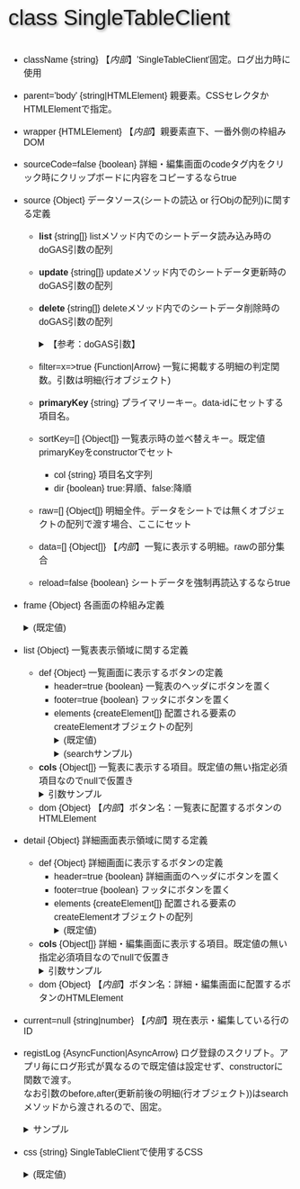 <style type="text/css">
html, body{
  width: 100%;
  margin: 0;
    text-size-adjust: none; }
body * {
  font-size: 1rem;
  font-family: sans-serif;
  box-sizing: border-box;
}
.num, .right {text-align:right;}
.screen {padding: 1rem;} .title {   font-size: 2.4rem;
  text-shadow: 2px 2px 5px #888;
}

.table {display:grid}
th, .th, td, .td {
  margin: 0.2rem;
  padding: 0.2rem;
}
th, .th {
  background-color: #888;
  color: white;
}
td, .td {
  border-bottom: solid 1px #aaa;
  border-right: solid 1px #aaa;
}

.triDown {   --bw: 50px;
  width: 0px;
  height: 0px;
  border-top: calc(var(--bw) * 0.7) solid #aaa;
  border-right: var(--bw) solid transparent;
  border-left: var(--bw) solid transparent;
  border-bottom: calc(var(--bw) * 0.2) solid transparent;
}

.loader,
.loader:after {
  border-radius: 50%;
  width: 10em;
  height: 10em;
}
.loader {
  margin: 60px auto;
  font-size: 10px;
  position: relative;
  text-indent: -9999em;
  border-top: 1.1em solid rgba(204,204,204, 0.2);
  border-right: 1.1em solid rgba(204,204,204, 0.2);
  border-bottom: 1.1em solid rgba(204,204,204, 0.2);
  border-left: 1.1em solid #cccccc;
  -webkit-transform: translateZ(0);
  -ms-transform: translateZ(0);
  transform: translateZ(0);
  -webkit-animation: load8 1.1s infinite linear;
  animation: load8 1.1s infinite linear;
}
@-webkit-keyframes load8 {
  0% {
    -webkit-transform: rotate(0deg);
    transform: rotate(0deg);
  }
  100% {
    -webkit-transform: rotate(360deg);
    transform: rotate(360deg);
  }
}
@keyframes load8 {
  0% {
    -webkit-transform: rotate(0deg);
    transform: rotate(0deg);
  }
  100% {
    -webkit-transform: rotate(360deg);
    transform: rotate(360deg);
  }
}
</style>


<p class="title">class SingleTableClient</p>

- className {string} 【*内部*】'SingleTableClient'固定。ログ出力時に使用
- parent='body' {string|HTMLElement} 親要素。CSSセレクタかHTMLElementで指定。
- wrapper {HTMLElement} 【*内部*】親要素直下、一番外側の枠組みDOM
- sourceCode=false {boolean} 詳細・編集画面のcodeタグ内をクリック時にクリップボードに内容をコピーするならtrue
- source  {Object} データソース(シートの読込 or 行Objの配列)に関する定義
  - **list** {string[]} listメソッド内でのシートデータ読み込み時のdoGAS引数の配列
  - **update** {string[]} updateメソッド内でのシートデータ更新時のdoGAS引数の配列
  - **delete** {string[]} deleteメソッド内でのシートデータ削除時のdoGAS引数の配列
    <details><summary>【参考：doGAS引数】</summary>

    ```
    0:サーバ側関数名。"tipsServer"固定
    1:操作対象シート名。"tips","log"等
    2:tipsServer()内部での処理分岐フラグ。list or update or delete
    3〜:分岐先処理への引数
      list  -> 不要
      update-> 3:pKey項目名,4:データObj,5:採番関数※
      delete-> 3:pKey項目名,4:pKey値
      ※採番関数を省略し、primaryKey項目=nullの場合、tipsServer側で
       primaryKey項目(数値)の最大値＋1を自動的に採番する
    ```
    </details>
  - filter=x=>true {Function|Arrow} 一覧に掲載する明細の判定関数。引数は明細(行オブジェクト)
  - **primaryKey** {string} プライマリーキー。data-idにセットする項目名。
  - sortKey=[] {Object[]} 一覧表示時の並べ替えキー。既定値primaryKeyをconstructorでセット
    - col {string} 項目名文字列
    - dir {boolean} true:昇順、false:降順
  - raw=[] {Object[]} 明細全件。データをシートでは無くオブジェクトの配列で渡す場合、ここにセット
  - data=[] {Object[]} 【*内部*】一覧に表示する明細。rawの部分集合
  - reload=false {boolean} シートデータを強制再読込するならtrue
- frame {Object} 各画面の枠組み定義<details><summary>(既定値)</summary>
  ```
  {attr:{name:'wrapper',class:'SingleTableClient'},children:[
    {attr:{name:'list',class:'screen'},children:[
      {attr:{name:'header'},children:[
        {attr:{name:'items'},children:[]},
        {attr:{name:'control'},children:[]},
      ]},
      {attr:{name:'table'},children:[]} thead,tbodyに分かれると幅に差が発生するので一元化
      {attr:{name:'footer'},children:[
        {attr:{name:'items'},children:[]},
        {attr:{name:'control'},children:[]},
      ]},
    ]},
    {attr:{name:'detail',class:'screen'},children:[
      {attr:{name:'header'},children:[
        {attr:{name:'items'},children:[]},
        {attr:{name:'control'},children:[]},
      ]},
      {attr:{name:'table'},children:[]},
      {attr:{name:'footer'},children:[
        {attr:{name:'items'},children:[]},
        {attr:{name:'control'},children:[]},
      ]},
    ]},
  ]},
  ```
  </details>
- list {Object} 一覧表表示領域に関する定義
  - def {Object} 一覧画面に表示するボタンの定義
    - header=true {boolean} 一覧表のヘッダにボタンを置く
    - footer=true {boolean} フッタにボタンを置く
    - elements {createElement[]} 配置される要素のcreateElementオブジェクトの配列<details><summary>(既定値)</summary>
      ```
      {event:'append',tag:'button',text:'append',style:{gridRow:'1/2',gridColumn:'1/3'}},
      ```
      </details><details><summary>(searchサンプル)</summary>
      ```
      elements:[ // 検索用の入力欄・ボタン・クリアを追加
        // 以下のname属性(keyword,clear)はSingleTableClient.search()で参照するので固定
        {tag:'input',attr:{type:'text',name:'keyword'},style:{gridRow:'1/2',gridColumn:'7/9'}},
        {event:'search',tag:'button',text:'search',style:{gridRow:'1/2',gridColumn:'9/11'},
          func:(rowObj,key) => (rowObj.title+rowObj.tag).indexOf(key) >= 0 // マッチするかの判定式
        } name='search'は自動で設定されるので省略
        {event:'clear',tag:'button',text:'clear',attr:{name:'clear'},style:{gridRow:'1/2',gridColumn:'11/13'}},
      ]
      ```
      </details>
  - **cols** {Object[]} 一覧表に表示する項目。既定値の無い指定必須項目なのでnullで仮置き<details><summary>引数サンプル</summary>
    ```
    cols: [{  // 一覧表に表示する項目
      col:'id',
      th:{attr:{class:'th'},style:{gridColumn:'1/2'},text:'ID'},
      td:{attr:{class:'td num','data-id':x=>x.id},style:{gridColumn:'1/2'},text:x=>x.id}
    },{
      col:'title',
      th:{attr:{class:'th'},style:{gridColumn:'2/13'},text:'TITLE'},
      td:{attr:{class:'td','data-id':x=>x.id},style:{gridColumn:'2/13'},text:x=>x.title}
    }],
    ```
    </details>
  - dom {Object} 【*内部*】ボタン名：一覧表に配置するボタンのHTMLElement
- detail {Object} 詳細画面表示領域に関する定義
  - def {Object} 詳細画面に表示するボタンの定義
    - header=true {boolean} 詳細画面のヘッダにボタンを置く
    - footer=true {boolean} フッタにボタンを置く
    - elements {createElement[]} 配置される要素のcreateElementオブジェクトの配列<details><summary>(既定値)</summary>
      ```
      // detail,editのようにフリップフロップで表示されるボタンの場合、
      // grid-columnの他grid-rowも同一内容を指定。
      // 表示される方を後から定義する(detail->editの順に定義するとeditが表示される)
      {event:'list',tag:'button',text:'list',style:{gridColumn:'1/5'}},
      {event:'view',tag:'button',text:'view',style:{gridRow:'1/2',gridColumn:'5/9'}},
      {event:'edit',tag:'button',text:'edit',style:{gridRow:'1/2',gridColumn:'5/9'}},
      {event:'delete',tag:'button',text:'delete',style:{gridRow:'1/2',gridColumn:'9/13'}},
      {event:'update',tag:'button',text:'update',style:{gridRow:'1/2',gridColumn:'9/13'}},
      ```
      </details>
  - **cols** {Object[]} 詳細・編集画面に表示する項目。既定値の無い指定必須項目なのでnullで仮置き<details><summary>引数サンプル</summary>
    ```
    cols:[{  // 詳細・編集画面に表示する項目。tableに追加する枠(DIV)順に記載
      name:'id' 明細のメンバ名
      col:'1/2' grid-template-columns。view/edit両方に適用
      view: {children:[
        {attr:{class:'th'},text:'ID'},
        {text:x=>x.id?('000'+x.id).slice(-4):'(未設定)'},
      ]},
      // edit無指定の場合、編集時もview指定の要素を表示
    },{
      name:'del' // view/editが無い項目は備考。表示・編集ともに非表示
    },{
      name:'title',col:'2/13',
      view: {children:[ // view: 表示時のcreateElementオブジェクト
        {attr:{class:'th'},text:'表題'},
        {attr:{class:'td'},text:x=>x.title},
      ]},
      edit: {children:[  // edit: 編集時のcreateElementオブジェクト
        {attr:{class:'th'},text:'表題'},
        {tag:'input',attr:{
          class:'box' 入力欄は'.box'を指定(updateで使用。必須)
          value:x=>x.title
        }},
      ]},
    },{
      name:'tag',
      view: {children:[
        {attr:{class:'th'},text:'タグ'},
        {attr:{class:'td'},text:x=>x.tag},
      ]},
      edit: {children:[
        {attr:{class:'th'},text:'タグ'},
        {tag:'input',attr:{class:'box',value:x=>x.tag}},
      ]},
    },{
      name:'article' colが無指定の場合、既定値は'1/13'
      view:{children:[
        {attr:{class:'th'},text:'記事'},
        {html:x=>marked.parse(x.article)} Markdownに変換して表示。メンバはhtml指定
      ]},
      edit:{children:[
        {attr:{class:'th'},style:{display:'block'},text:'記事',children:[
          {tag:'span',style:{fontSize:'0.7rem',marginLeft:'2rem'},text:'※ Markdown形式で記述'},
        ]},
        {tag:'textarea',text:x=>x.article,attr:{class:'box',rows:15}},
      ]},
    },{
      name:'note',
      view: {children:[
        {attr:{class:'th'},text:'備考'},
        {text:x=>x.note},
      ]},
      edit: {children:[
        {attr:{class:'th'},text:'備考'},
        {tag:'textarea',text:x=>x.note,attr:{class:'box'}}
      ]},
    }],

    ```
    </details>
  - dom {Object} 【*内部*】ボタン名：詳細・編集画面に配置するボタンのHTMLElement
- current=null {string|number} 【*内部*】現在表示・編集している行のID
- registLog {AsyncFunction|AsyncArrow} ログ登録のスクリプト。アプリ毎にログ形式が異なるので既定値は設定せず、constructorに関数で渡す。<br>
  なお引数のbefore,after(更新前後の明細(行オブジェクト))はsearchメソッドから渡されるので、固定。<details><summary>サンプル</summary>

  ```
  async (before,after=null) => { //シート更新があるので必ずasync
    // 削除なら引数は一つ、更新・追加なら二つ、追加ならbefore.id=null
    console.log(`registLog start.\nbefore=${stringify(before)}\nafter=${stringify(after)}`);

    const w = {log:[],proto:{
      id: null ログのIDは自動採番にする
      pId: before.id || after.id || null,
      date: toLocale(new Date(),'yyyy/MM/dd hh:mm:ss'),
      desc: after === null
        ? '削除：' + before.title
        : window.prompt('修正内容を入力してください(既定値：新規作成)') || '新規作成',
    }};

    if( after === null ){ // 削除の場合
      w.log.push(Object.assign({before: stringify(before)},w.proto));
    } else if(before.id === null){ // 新規の場合
      w.log.push(Object.assign({after:stringify(after)},w.proto));
    } else { // 更新の場合
      //w.diff = diffRow(before,after);
      for( w.key in after ){
        w.log.push(Object.assign({
          column: w.key,
          before: before[w.key], //stringify(w.diff[w.key][0]),
          after: after[w.key], //stringify(w.diff[w.key][1])
        },w.proto));
      }
    }

    // doGAS引数(this.sourceに設定されている配列)
    // 0:サーバ側関数名。"tipsServer"固定
    // 1:シート名。"tips"固定
    // 2:tipsServer()内部での処理分岐フラグ。list or update or delete
    // 3〜:分岐先処理への引数。list->不要,
    //   update->3:pKey項目名,4:データObj,5:採番関数,
    //   delete->3:pKey項目名,4:pKey値
    console.log(`l.1499 w.log=${stringify(w.log)}`)
    return await doGAS('tipsServer','log','update','id',w.log);
  },
  ```
  </details>
- css {string} SingleTableClientで使用するCSS<details><summary>(既定値)</summary>  
  ```
  div.SingleTableClient, .SingleTableClient div {
    display: grid;
    width: 100%;
    grid-column: 1/13;
  }

  .SingleTableClient {
    --buttonMargin: 0.5rem;
    --buttonPaddingTB: 0.15rem;
    --buttonPaddingLR: 0.5rem;
  }
  .SingleTableClient input {
    margin: 0.5rem;
    font-size: 1rem;
    height: calc(var(--buttonMargin) * 2 + var(--buttonPaddingTB) * 2 + 1rem + 1px * 2);
    grid-column: 1/13;
  }
  .SingleTableClient button {
    display: inline-block;
    margin: var(--buttonMargin);
    padding: var(--buttonPaddingTB) var(--buttonPaddingLR);
    width: calc(100% - 0.5rem * 2);
    color: #444;
    background: #fff;
    text-decoration: none;
    user-select: none;
    border: 1px #444 solid;
    border-radius: 3px;
    transition: 0.4s ease;
  }
  .SingleTableClient button:hover {
    color: #fff;
    background: #444;
  }

  .SingleTableClient textarea {
    grid-column: 1/13;
  }

  .SingleTableClient code {
    white-space: pre-wrap;
  }`,
  ```
  </details>